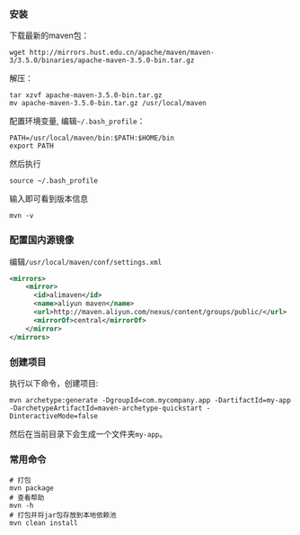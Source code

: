 ### 安装

下载最新的maven包：

```shell
wget http://mirrors.hust.edu.cn/apache/maven/maven-3/3.5.0/binaries/apache-maven-3.5.0-bin.tar.gz
```

解压：

```shell
tar xzvf apache-maven-3.5.0-bin.tar.gz
mv apache-maven-3.5.0-bin.tar.gz /usr/local/maven
```

配置环境变量, 编辑`~/.bash_profile`：

```shell
PATH=/usr/local/maven/bin:$PATH:$HOME/bin
export PATH
```

然后执行

```
source ~/.bash_profile
```

输入即可看到版本信息

```
mvn -v
```

### 配置国内源镜像

编辑`/usr/local/maven/conf/settings.xml`

```xml
<mirrors>
    <mirror>
      <id>alimaven</id>
      <name>aliyun maven</name>
      <url>http://maven.aliyun.com/nexus/content/groups/public/</url>
      <mirrorOf>central</mirrorOf>
    </mirror>
</mirrors>
```

### 创建项目

执行以下命令，创建项目:

```shell
mvn archetype:generate -DgroupId=com.mycompany.app -DartifactId=my-app -DarchetypeArtifactId=maven-archetype-quickstart -DinteractiveMode=false
```

然后在当前目录下会生成一个文件夹`my-app`。

### 常用命令

```shell
# 打包
mvn package
# 查看帮助
mvn -h
# 打包并将jar包存放到本地依赖池
mvn clean install
```

